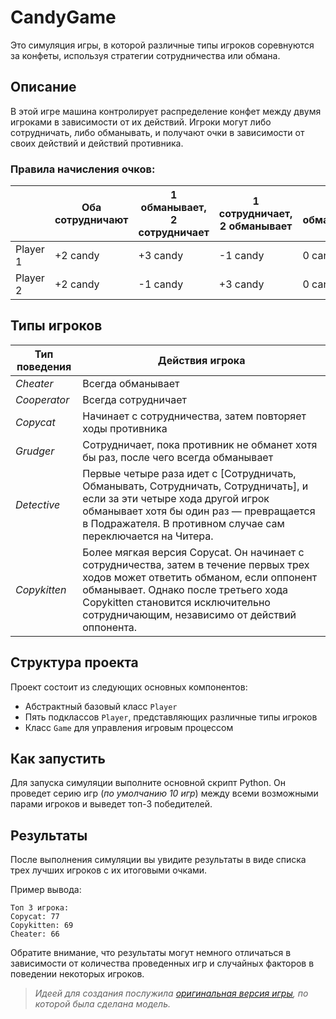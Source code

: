 # CandyGame

Это симуляция игры, в которой различные типы игроков соревнуются за конфеты, используя стратегии сотрудничества или обмана.

## Описание

В этой игре машина контролирует распределение конфет между двумя игроками в зависимости от их действий. Игроки могут либо сотрудничать, либо обманывать, и получают очки в зависимости от своих действий и действий противника.

### Правила начисления очков:

|  | Оба сотрудничают | 1 обманывает, 2 сотрудничает | 1 сотрудничает, 2 обманывает | Оба обманывают |
|-------|----------|----------|----------|---------|
| Player 1 | +2 candy | +3 candy | -1 candy | 0 candy |
| Player 2 | +2 candy | -1 candy | +3 candy | 0 candy |

## Типы игроков

| Тип поведения | Действия игрока     |
|---------------|---------------------|
| _Cheater_       | Всегда обманывает   |
| _Cooperator_    | Всегда сотрудничает |
| _Copycat_       | Начинает с сотрудничества, затем повторяет ходы противника |
| _Grudger_       | Сотрудничает, пока противник не обманет хотя бы раз, после чего всегда обманывает |
| _Detective_     | Первые четыре раза идет с [Сотрудничать, Обманывать, Сотрудничать, Сотрудничать], и если за эти четыре хода другой игрок обманывает хотя бы один раз — превращается в Подражателя. В противном случае сам переключается на Читера. |
| _Copykitten_    | Более мягкая версия Copycat. Он начинает с сотрудничества, затем в течение первых трех ходов может ответить обманом, если оппонент обманывает. Однако после третьего хода Copykitten становится исключительно сотрудничающим, независимо от действий оппонента. |



## Структура проекта

Проект состоит из следующих основных компонентов:

- Абстрактный базовый класс `Player`
- Пять подклассов `Player`, представляющих различные типы игроков
- Класс `Game` для управления игровым процессом

## Как запустить

Для запуска симуляции выполните основной скрипт Python. Он проведет серию игр (_по умолчанию 10 игр_) между всеми возможными парами игроков и выведет топ-3 победителей.

## Результаты

После выполнения симуляции вы увидите результаты в виде списка трех лучших игроков с их итоговыми очками.

Пример вывода:
```
Топ 3 игрока:
Copycat: 77
Copykitten: 69
Cheater: 66
```

Обратите внимание, что результаты могут немного отличаться в зависимости от количества проведенных игр и случайных факторов в поведении некоторых игроков.

> _Идеей для создания послужила [оригинальная версия игры](https://ncase.me/trust/), по которой была сделана модель._

